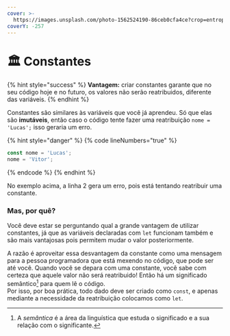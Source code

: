 ```yaml
---
cover: >-
  https://images.unsplash.com/photo-1562524190-86ceb0cfa4ce?crop=entropy&cs=srgb&fm=jpg&ixid=M3wxOTcwMjR8MHwxfHNlYXJjaHw5fHxjb25zdGFudHxlbnwwfHx8fDE2ODkwMDI5NTF8MA&ixlib=rb-4.0.3&q=85
coverY: -257
---
```


# 🏛 Constantes

{% hint style="success" %}
**Vantagem:** criar constantes garante que no seu código hoje e no futuro, os valores não serão reatribuidos, diferente das variáveis.
{% endhint %}

Constantes são similares às variáveis que você já aprendeu. Só que elas são **imutáveis**, então caso o código tente fazer uma reatribuição `nome = 'Lucas';` isso geraria um erro.

{% hint style="danger" %}
{% code lineNumbers="true" %}
```javascript
const nome = 'Lucas';
nome = 'Vitor';
```
{% endcode %}
{% endhint %}

No exemplo acima, a linha 2 gera um erro, pois está tentando reatribuir uma constante.

### Mas, por quê?

Você deve estar se perguntando qual a grande vantagem de utilizar constantes, já que as variáveis declaradas com `let` funcionam também e são mais vantajosas pois permitem mudar o valor posteriormente.

A razão é aproveitar essa desvantagem da constante como uma mensagem para a pessoa programadora que está mexendo no código, que pode ser até você. Quando você se depara com uma constante, você sabe com certeza que aquele valor não será reatribuido! Então há um significado semântico[^1] para quem lê o código.\
Por isso, por boa prática, todo dado deve ser criado como `const`, e apenas mediante a necessidade da reatribuição colocamos como `let`.

[^1]: A _semântica_ é a área da linguística que estuda o significado e a sua relação com o significante.
